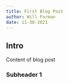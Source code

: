 ```yaml
---
title: First Blog Post
author: Will Forman
date: 11-30-2021
---
```

## Intro
Content of blog post
### Subheader 1
